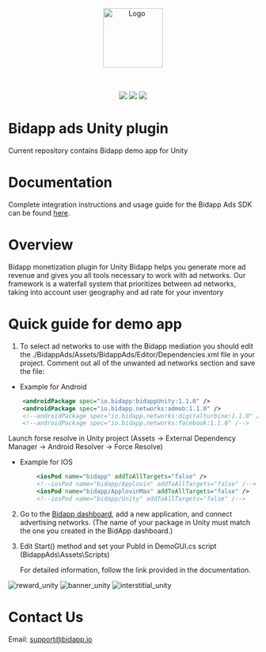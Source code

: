 <div align="center">
       <img alt="Logo" src="https://github.com/bidapphub/bidapp-ads-android/assets/148830475/b1a7003c-fe70-40ed-9db8-1cbee73ba200" width="120"/>
</div>
 <br/><br/>
<div align="center">
    <p>
        <img src="https://img.shields.io/badge/Bidapp-_Unity plugin-blue"/>
        <img src="https://img.shields.io/badge/Android-green"/>
        <img src="https://img.shields.io/badge/IOS-red"/>
    </p>
</div>

# Bidapp ads Unity plugin
Current repository сontains Bidapp demo app for Unity

# Documentation
Complete integration instructions and usage guide for the Bidapp Ads SDK can be found [here](https://docs.bidapp.io).

# Overview
Bidapp monetization plugin for Unity
Bidapp helps you generate more ad revenue and gives you all tools necessary to work with ad networks. Our framework is a waterfall system that prioritizes
between ad networks, taking into account user geography and ad rate for your inventory


# Quick guide for demo app
1. To select ad networks to use with the Bidapp mediation you should edit the ./BidappAds/Assets/BidappAds/Editor/Dependencies.xml file in your project. Comment out all of the unwanted ad networks section and save the file:

- Example for Android 

```xml    
    <androidPackage spec="io.bidapp:bidappUnity:1.1.0" />
    <androidPackage spec="io.bidapp.networks:admob:1.1.0" />
    <!--androidPackage spec="io.bidapp.networks:digitalturbine:1.1.0" /-->
    <!--androidPackage spec="io.bidapp.networks:facebook:1.1.0" /-->      
```
Launch forse resolve in Unity project (Assets -> External Dependency Manager -> Android Resolver -> Force Resolve)

- Example for IOS

```xml
		<iosPod name="bidapp" addToAllTargets="false" />
		<!--iosPod name="bidapp/Applovin" addToAllTargets="false" /-->
		<iosPod name="bidapp/ApplovinMax" addToAllTargets="false" />
		<!--iosPod name="bidapp/Unity" addToAllTargets="false" /-->
```

2. Go to the [Bidapp dashboard](https://dashboard-564.pages.dev), add a new application, and connect advertising networks. (The name of your package in Unity must match the one you created in the BidApp dashboard.)
3. Edit Start() method and set your PubId in DemoGUI.cs script (BidappAds\Assets\Scripts)
   
   For detailed information, follow the link provided in the documentation.

![reward_unity](https://github.com/bidapphub/bidapp-unity-plugin/assets/148830475/db3b8783-2920-456a-bdeb-bcb042c813a9)
![banner_unity](https://github.com/bidapphub/bidapp-unity-plugin/assets/148830475/ebe1ac2d-6819-4fc9-b103-9a19f090828b)
![interstitial_unity](https://github.com/bidapphub/bidapp-unity-plugin/assets/148830475/314b24cb-add6-412b-9abd-94e59cb4ce2b)


# Contact Us
Email: [support@bidapp.io](support@bidapp.io)
